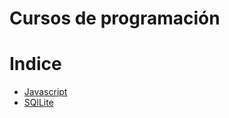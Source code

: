 # Cursos de programación

# Indice

- [Javascript](http://wiki.wede.cl/javascript/index.html)
- [SQlLite](http://wiki.wede.cl/sqllite/index.html)